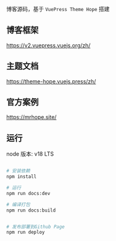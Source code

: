 博客源码，基于 `VuePress Theme Hope` 搭建

## 博客框架

https://v2.vuepress.vuejs.org/zh/

## 主题文档

https://theme-hope.vuejs.press/zh/

## 官方案例

https://mrhope.site/

## 运行

node 版本: v18 LTS

```bash

# 安装依赖
npm install

# 运行
npm run docs:dev

# 编译打包
npm run docs:build


# 发布部署到Github Page
npm run deploy

```
